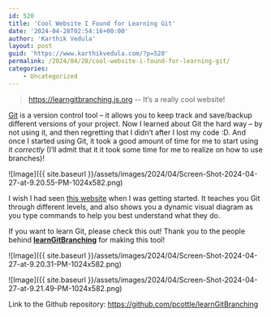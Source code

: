 ```yaml
---
id: 520
title: 'Cool Website I Found for Learning Git'
date: '2024-04-28T02:54:16+00:00'
author: 'Karthik Vedula'
layout: post
guid: 'https://www.karthikvedula.com/?p=520'
permalink: /2024/04/28/cool-website-i-found-for-learning-git/
categories:
    - Uncategorized
---
```


> https://learngitbranching.js.org -- It’s a really cool website!

[Git](https://git-scm.com/) is a version control tool – it allows you to keep track and save/backup different versions of your project. Now I learned about Git the hard way – by not using it, and then regretting that I didn’t after I lost my code :D. And once I started using Git, it took a good amount of time for me to start using it *correctly* (I’ll admit that it it took some time for me to realize on how to use branches)!

![Image]({{ site.baseurl }}/assets/images/2024/04/Screen-Shot-2024-04-27-at-9.20.55-PM-1024x582.png)

I wish I had seen [this website](https://learngitbranching.js.org/) when I was getting started. It teaches you Git through different levels, and also shows you a dynamic visual diagram as you type commands to help you best understand what they do.

If you want to learn Git, please check this out! Thank you to the people behind **[learnGitBranching](https://github.com/pcottle/learnGitBranching)** for making this tool!

![Image]({{ site.baseurl }}/assets/images/2024/04/Screen-Shot-2024-04-27-at-9.20.31-PM-1024x582.png)

![Image]({{ site.baseurl }}/assets/images/2024/04/Screen-Shot-2024-04-27-at-9.21.49-PM-1024x582.png)

Link to the Github repository: <https://github.com/pcottle/learnGitBranching>
